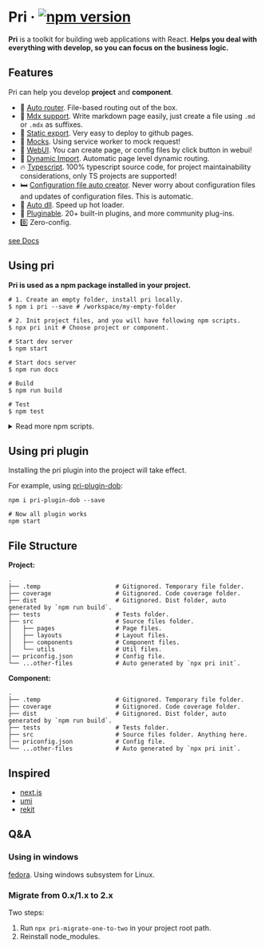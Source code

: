 # Pri &middot; [![npm version](https://img.shields.io/npm/v/pri.svg?style=flat-square)](https://www.npmjs.com/package/pri)

**Pri** is a toolkit for building web applications with React. **Helps you deal with everything with develop, so you can focus on the business logic.**

## Features

Pri can help you develop **project** and **component**.

- 🌱 [Auto router](https://prijs.github.io/pri-docs/usage/pages/). File-based routing out of the box.
- 📝 [Mdx support](https://prijs.github.io/pri-docs/usage/markdown-page/). Write markdown page easily, just create a file using `.md` or `.mdx` as suffixes.
- 🎉 [Static export](https://prijs.github.io/pri-docs/usage/deploy-to-github-pages/). Very easy to deploy to github pages.
- 🔢 [Mocks](https://prijs.github.io/pri-docs/usage/mock-request/). Using service worker to mock request!
- 📄 [WebUI](https://prijs.github.io/pri-docs/usage/webui/). You can create page, or config files by click button in webui!
- 🚀 [Dynamic Import](https://prijs.github.io/pri-docs/usage/dynamic-import/). Automatic page level dynamic routing.
- 🔥 [Typescript](https://prijs.github.io/pri-docs/usage/typescript/). 100% typescript source code, for project maintainability considerations, only TS projects are supported!
- 🛏️ [Configuration file auto creator](https://prijs.github.io/pri-docs/usage/project-files/). Never worry about configuration files and updates of configuration files. This is automatic.
- 🚄 [Auto dll](https://prijs.github.io/pri-docs/usage/auto-dlls/). Speed up hot loader.
- 🔌 [Pluginable](https://prijs.github.io/pri-docs/plugin/). 20+ built-in plugins, and more community plug-ins.
- 0️⃣ Zero-config.

[see Docs](https://prijs.github.io/pri-docs/)

## Using pri

**Pri is used as a npm package installed in your project.**

```shell
# 1. Create an empty folder, install pri locally.
$ npm i pri --save # /workspace/my-empty-folder

# 2. Init project files, and you will have following npm scripts.
$ npx pri init # Choose project or component.

# Start dev server
$ npm start

# Start docs server
$ npm run docs

# Build
$ npm run build

# Test
$ npm test
```

<details>

<summary>Read more npm scripts.</summary>

```shell
# Preview of production environment
$ npm run preview

# See bundle size analyse
$ npm run analyse

# Bundle to one file
$ npm run bundle

# Format all sources code
$ npm run format
```

</details>

## Using pri plugin

Installing the pri plugin into the project will take effect.

For example, using [pri-plugin-dob](https://github.com/prijs/pri-plugin-dob):

```shell
npm i pri-plugin-dob --save

# Now all plugin works
npm start
```

## File Structure

**Project:**

```text
.
├── .temp                     # Gitignored. Temporary file folder.
├── coverage                  # Gitignored. Code coverage folder.
├── dist                      # Gitignored. Dist folder, auto generated by `npm run build`.
├── tests                     # Tests folder.
├── src                       # Source files folder.
│   ├── pages                 # Page files.
│   ├── layouts               # Layout files.
│   ├── components            # Component files.
│   └── utils                 # Util files.
│── priconfig.json            # Config file.
└── ...other-files            # Auto generated by `npx pri init`.
```

**Component:**

```text
.
├── .temp                     # Gitignored. Temporary file folder.
├── coverage                  # Gitignored. Code coverage folder.
├── dist                      # Gitignored. Dist folder, auto generated by `npm run build`.
├── tests                     # Tests folder.
├── src                       # Source files folder. Anything here.
│── priconfig.json            # Config file.
└── ...other-files            # Auto generated by `npx pri init`.
```

## Inspired

- [next.js](https://github.com/zeit/next.js)
- [umi](https://github.com/umijs/umi)
- [rekit](https://github.com/supnate/rekit)

## Q&A

### Using in windows

[fedora](https://getfedora.org/). Using windows subsystem for Linux.

### Migrate from 0.x/1.x to 2.x

Two steps:

1. Run `npx pri-migrate-one-to-two` in your project root path.
2. Reinstall node_modules.
